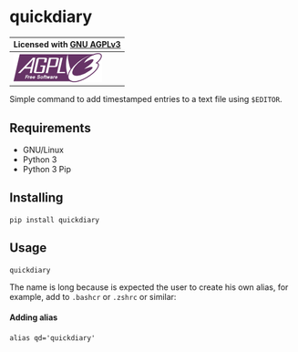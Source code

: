 # quickdiary 

| **Licensed with [GNU AGPLv3](https://github.com/iacchus/agplv3-resources/blob/master/LICENSE/LICENSE)**                                                                        |
| ------------------------------------------------------------------------------------------------------------------------------------------------------------------------------ |
| [![agpl3](https://raw.githubusercontent.com/iacchus/agplv3-resources/main/LICENSE/agplv3-155x51.png)](https://github.com/iacchus/agplv3-resources/blob/master/LICENSE/LICENSE) |

Simple command to add timestamped entries to a text file using `$EDITOR`.

## Requirements

* GNU/Linux
* Python 3
* Python 3 Pip

## Installing

```
pip install quickdiary
```

## Usage

```
quickdiary
```

The name is long because is expected the user to create his own alias, for example, add to `.bashcr` or `.zshrc` or similar:

#### Adding alias

```
alias qd='quickdiary'
```

